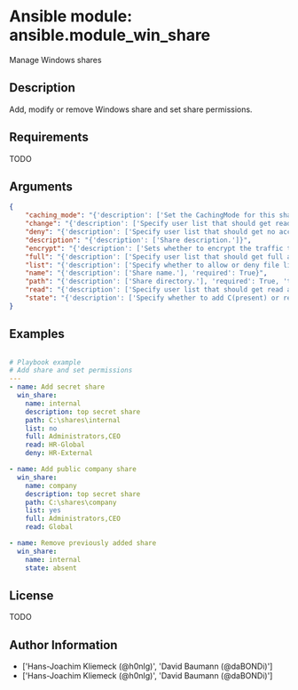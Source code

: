 # Ansible module: ansible.module_win_share


Manage Windows shares

## Description

Add, modify or remove Windows share and set share permissions.

## Requirements

TODO

## Arguments

``` json
{
    "caching_mode": "{'description': ['Set the CachingMode for this share.'], 'choices': ['BranchCache', 'Documents', 'Manual', 'None', 'Programs', 'Unknown'], 'default': 'Manual', 'version_added': '2.3'}",
    "change": "{'description': ['Specify user list that should get read and write access on share, separated by comma.']}",
    "deny": "{'description': ['Specify user list that should get no access, regardless of implied access on share, separated by comma.']}",
    "description": "{'description': ['Share description.']}",
    "encrypt": "{'description': ['Sets whether to encrypt the traffic to the share or not.'], 'type': 'bool', 'default': False, 'version_added': '2.4'}",
    "full": "{'description': ['Specify user list that should get full access on share, separated by comma.']}",
    "list": "{'description': ['Specify whether to allow or deny file listing, in case user has no permission on share. Also known as Access-Based Enumeration.'], 'type': 'bool', 'default': False}",
    "name": "{'description': ['Share name.'], 'required': True}",
    "path": "{'description': ['Share directory.'], 'required': True, 'type': 'path'}",
    "read": "{'description': ['Specify user list that should get read access on share, separated by comma.']}",
    "state": "{'description': ['Specify whether to add C(present) or remove C(absent) the specified share.'], 'choices': ['absent', 'present'], 'default': 'present'}",
}
```

## Examples


``` yaml

# Playbook example
# Add share and set permissions
---
- name: Add secret share
  win_share:
    name: internal
    description: top secret share
    path: C:\shares\internal
    list: no
    full: Administrators,CEO
    read: HR-Global
    deny: HR-External

- name: Add public company share
  win_share:
    name: company
    description: top secret share
    path: C:\shares\company
    list: yes
    full: Administrators,CEO
    read: Global

- name: Remove previously added share
  win_share:
    name: internal
    state: absent

```

## License

TODO

## Author Information
  - ['Hans-Joachim Kliemeck (@h0nIg)', 'David Baumann (@daBONDi)']
  - ['Hans-Joachim Kliemeck (@h0nIg)', 'David Baumann (@daBONDi)']
